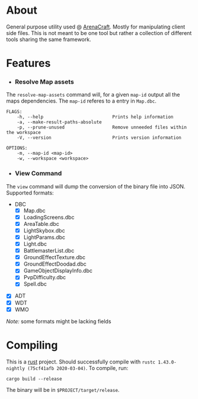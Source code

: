 # About

General purpose utility used @ [ArenaCraft](https://github.com/arenacraftwow). Mostly for manipulating client side files. This is not meant to be one tool but rather a collection of different tools sharing the same framework. 

# Features

- ### Resolve Map assets

The `resolve-map-assets` command will, for a given `map-id` output all the maps dependencies. The `map-id` referes to a entry in `Map.dbc`. 

```
FLAGS:
    -h, --help                          Prints help information
    -a, --make-result-paths-absolute    
    -p, --prune-unused                  Remove unneeded files within the workspace
    -V, --version                       Prints version information

OPTIONS:
    -m, --map-id <map-id>          
    -w, --workspace <workspace>    
```


- ### View Command

The `view` command will dump the conversion of the binary file into JSON. Supported formats: 

* DBC
    - [x] Map.dbc
    - [x] LoadingScreens.dbc
    - [x] AreaTable.dbc
    - [x] LightSkybox.dbc
    - [x] LightParams.dbc
    - [x] Light.dbc
    - [x] BattlemasterList.dbc
    - [x] GroundEffectTexture.dbc
    - [x] GroundEffectDoodad.dbc
    - [x] GameObjectDisplayInfo.dbc
    - [x] PvpDifficulty.dbc
    - [x] Spell.dbc
* [x] ADT
* [x] WDT
* [x] WMO

*Note:* some formats might be lacking fields

# Compiling

This is a [rust](https://www.rust-lang.org/) project. Should successfully compile with `rustc 1.43.0-nightly (75cf41afb 2020-03-04)`. To compile, run: 

`cargo build --release` 

The binary will be in `$PROJECT/target/release`. 
